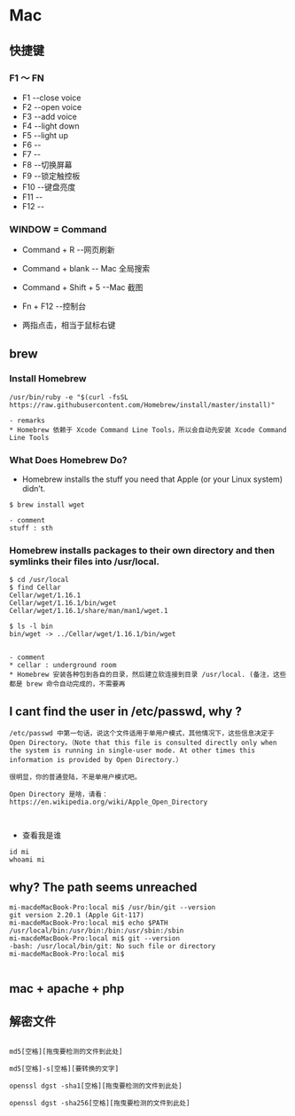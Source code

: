 # Mac


## 快捷键


### F1 ～ FN
* F1 --close voice
* F2 --open voice
* F3 --add voice
* F4 --light down
* F5 --light up
* F6 --
* F7 --
* F8 --切换屏幕
* F9 --锁定触控板
* F10 --键盘亮度
* F11 --
* F12 --



### WINDOW = Command

* Command + R --网页刷新
* Command + blank -- Mac 全局搜索
* Command + Shift + 5 --Mac 截图 


* Fn + F12 --控制台
* 两指点击，相当于鼠标右键




## brew

### Install Homebrew

```
/usr/bin/ruby -e "$(curl -fsSL https://raw.githubusercontent.com/Homebrew/install/master/install)"

- remarks
* Homebrew 依赖于 Xcode Command Line Tools，所以会自动先安装 Xcode Command Line Tools

```

### What Does Homebrew Do?

* Homebrew installs the stuff you need that Apple (or your Linux system) didn’t.

```
$ brew install wget

- comment
stuff : sth

```

### Homebrew installs packages to their own directory and then symlinks their files into /usr/local.

```
$ cd /usr/local
$ find Cellar
Cellar/wget/1.16.1
Cellar/wget/1.16.1/bin/wget
Cellar/wget/1.16.1/share/man/man1/wget.1

$ ls -l bin
bin/wget -> ../Cellar/wget/1.16.1/bin/wget


- comment
* cellar : underground room
* Homebrew 安装各种包到各自的目录，然后建立软连接到目录 /usr/local. (备注，这些都是 brew 命令自动完成的，不需要再

```


## I cant find the user in /etc/passwd, why ?

```
/etc/passwd 中第一句话，说这个文件适用于单用户模式，其他情况下，这些信息决定于 Open Directory。（Note that this file is consulted directly only when the system is running in single-user mode. At other times this information is provided by Open Directory.）

很明显，你的普通登陆，不是单用户模式吧。

Open Directory 是啥，请看：https://en.wikipedia.org/wiki/Apple_Open_Directory



```

* 查看我是谁
 
```
id mi
whoami mi

```


## why? The path seems unreached

```
mi-macdeMacBook-Pro:local mi$ /usr/bin/git --version
git version 2.20.1 (Apple Git-117)
mi-macdeMacBook-Pro:local mi$ echo $PATH
/usr/local/bin:/usr/bin:/bin:/usr/sbin:/sbin
mi-macdeMacBook-Pro:local mi$ git --version
-bash: /usr/local/bin/git: No such file or directory
mi-macdeMacBook-Pro:local mi$ 


```

## mac + apache + php 


## 解密文件
```

md5[空格][拖曳要检测的文件到此处]

md5[空格]-s[空格][要转换的文字]

openssl dgst -sha1[空格][拖曳要检测的文件到此处]

openssl dgst -sha256[空格][拖曳要检测的文件到此处]

```






